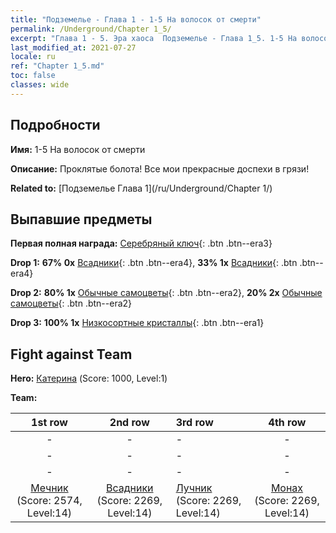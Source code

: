 ```yaml
---
title: "Подземелье - Глава 1 - 1-5 На волосок от смерти"
permalink: /Underground/Chapter 1_5/
excerpt: "Глава 1 - 5. Эра хаоса  Подземелье - Глава 1_5. 1-5 На волосок от смерти"
last_modified_at: 2021-07-27
locale: ru
ref: "Chapter 1_5.md"
toc: false
classes: wide
---
```


## Подробности

 **Имя:** 1-5 На волосок от смерти

 **Описание:** Проклятые болота! Все мои прекрасные доспехи в грязи!

 **Related to:** [Подземелье Глава 1](/ru/Underground/Chapter 1/)

## Выпавшие предметы

 **Первая полная награда:** [Серебряный ключ](/ItemsRU/con_693/){: .btn .btn--era3}

 **Drop 1:** **67% 0x** [Всадники](/ItemsRU/unt_195/){: .btn .btn--era4}, **33% 1x** [Всадники](/ItemsRU/unt_195/){: .btn .btn--era4}

 **Drop 2:** **80% 1x** [Обычные самоцветы](/ItemsRU/mat_10/){: .btn .btn--era2}, **20% 2x** [Обычные самоцветы](/ItemsRU/mat_10/){: .btn .btn--era2}

 **Drop 3:** **100% 1x** [Низкосортные кристаллы](/ItemsRU/mat_5/){: .btn .btn--era1}


## Fight against Team
 **Hero:** [Катерина](/ru/heroes/Catherine/) (Score: 1000, Level:1)

 **Team:**


  | 1st row | 2nd row | 3rd row | 4th row |
  |:----:|:----:|:----|:----:|
  | - | - | - | - |
  | - | - | - | - |
  | - | - | - | - |
  | [Мечник](/ru/units/Swordsman/) (Score: 2574, Level:14)  | [Всадники](/ru/units/Cavalier/) (Score: 2269, Level:14)  | [Лучник](/ru/units/Marksman/) (Score: 2269, Level:14)  | [Монах](/ru/units/Monk/) (Score: 2269, Level:14)  |


